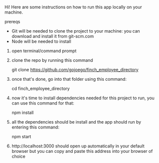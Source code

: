 Hi! Here are some instructions on how to run this app locally on your machine.

prereqs
- Git will be needed to clone the project to your machine: you can download and install it from git-scm.com 
- Node will be needed to install 

1.  open terminal/command prompt 
2.  clone the repo by running this command 
    
    git clone https://github.com/gojoego/finch_employee_directory

3.  once that's done, go into that folder using this command: 

    cd finch_employee_directory

4.  now it's time to install dependencies needed for this project to run, 
    you can use this command for that:

    npm install 

5.  all the dependencies should be install and the app should run by
    entering this command: 

    npm start

6.  http://localhost:3000 should open up automatically in your default browser 
    but you can copy and paste this address into your browser of choice 